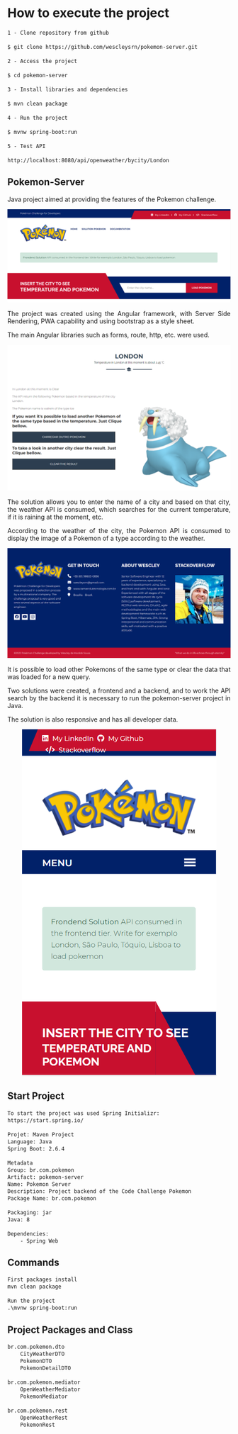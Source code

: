 # How to execute the project

	1 - Clone repository from github
	
	$ git clone https://github.com/wescleysrn/pokemon-server.git

	2 - Access the project
	
	$ cd pokemon-server
	
	3 - Install libraries and dependencies
	
	$ mvn clean package
	
	4 - Run the project
	
	$ mvnw spring-boot:run
	
	5 - Test API
	
	http://localhost:8080/api/openweather/bycity/London

## Pokemon-Server

<p align="justify">Java project aimed at providing the features of the Pokemon challenge.</p>
<p align="center">
  <img src="https://github.com/wescleysrn/mestradounb/blob/master/imagens/pokemon/001.png">
</p>
<p align="justify">The project was created using the Angular framework, with Server Side Rendering, PWA capability and using bootstrap as a style sheet.</p>
<p align="justify">The main Angular libraries such as forms, route, http, etc. were used.</p>
<p align="center">
  <img src="https://github.com/wescleysrn/mestradounb/blob/master/imagens/pokemon/002.png">
</p>
<p align="justify">The solution allows you to enter the name of a city and based on that city, the weather API is consumed, which searches for the current temperature, if it is raining at the moment, etc.</p>
<p align="justify">According to the weather of the city, the Pokemon API is consumed to display the image of a Pokemon of a type according to the weather.</p>
<p align="center">
  <img src="https://github.com/wescleysrn/mestradounb/blob/master/imagens/pokemon/003.png">
</p>
<p align="justify">It is possible to load other Pokemons of the same type or clear the data that was loaded for a new query.</p>
<p align="justify">Two solutions were created, a frontend and a backend, and to work the API search by the backend it is necessary to run the pokemon-server project in Java.</p>
<p align="justify">The solution is also responsive and has all developer data.</p>
<p align="center">
  <img src="https://github.com/wescleysrn/mestradounb/blob/master/imagens/pokemon/004.png">
</p>

## Start Project

    To start the project was used Spring Initializr:
    https://start.spring.io/

    Projet: Maven Project
    Language: Java
    Spring Boot: 2.6.4

    Metadata
    Group: br.com.pokemon
    Artifact: pokemon-server
    Name: Pokemon Server
    Description: Project backend of the Code Challenge Pokemon
    Package Name: br.com.pokemon

    Packaging: jar
    Java: 8

    Dependencies:
        - Spring Web

## Commands

    First packages install
    mvn clean package

    Run the project
    .\mvnw spring-boot:run

## Project Packages and Class

    br.com.pokemon.dto
        CityWeatherDTO
        PokemonDTO
        PokemonDetailDTO

    br.com.pokemon.mediator
        OpenWeatherMediator
        PokemonMediator

    br.com.pokemon.rest
        OpenWeatherRest
        PokemonRest
